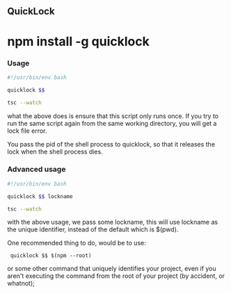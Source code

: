 

## QuickLock

# npm install -g quicklock

### Usage

```bash
#!/usr/bin/env bash

quicklock $$

tsc --watch

```


what the above does is ensure that this script only runs once. If you try to run 
the same script again from the same working directory, you will get a lock file error.

You pass the pid of the shell process to quicklock, so that it releases the lock
when the shell process dies.


### Advanced usage

```bash
#!/usr/bin/env bash

quicklock $$ lockname

tsc --watch

```

with the above usage, we pass some lockname, this will use lockname as the unique identifier,
instead of the default which is $(pwd).

One recommended thing to do, would be to use:

``` quicklock $$ $(npm --root)```


or some other command that uniquely identifies your project, 
even if you aren't executing the command from
the root of your project (by accident, or whatnot);


